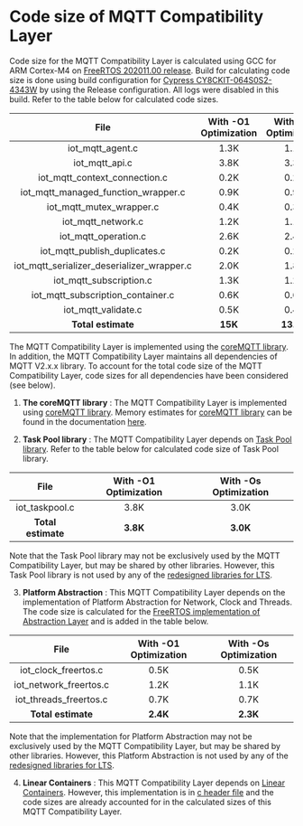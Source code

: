 # Code size of MQTT Compatibility Layer

Code size for the MQTT Compatibility Layer is calculated using GCC for ARM Cortex-M4 on [FreeRTOS 202011.00 release](https://github.com/aws/amazon-freertos/releases/tag/202011.00). Build for calculating code size is done using build configuration for [Cypress CY8CKIT-064S0S2-4343W](https://docs.aws.amazon.com/freertos/latest/userguide/getting_started_cypress_psoc64.html) by using the Release configuration. All logs were disabled in this build. Refer to the table below for calculated code sizes.

| File | With -O1 Optimization | With -Os Optimization |
| :-: | :-: | :-: |
| iot_mqtt_agent.c | 1.3K | 1.1K |
| iot_mqtt_api.c | 3.8K | 3.3K |
| iot_mqtt_context_connection.c | 0.2K | 0.2K |
| iot_mqtt_managed_function_wrapper.c | 0.9K | 0.9K |
| iot_mqtt_mutex_wrapper.c | 0.4K | 0.3K |
| iot_mqtt_network.c | 1.2K | 1.1K |
| iot_mqtt_operation.c | 2.6K | 2.4K |
| iot_mqtt_publish_duplicates.c | 0.2K | 0.2K |
| iot_mqtt_serializer_deserializer_wrapper.c | 2.0K | 1.8K |
| iot_mqtt_subscription.c | 1.3K | 1.2K |
| iot_mqtt_subscription_container.c | 0.6K | 0.6K |
| iot_mqtt_validate.c | 0.5K | 0.4K |
| **Total estimate** | **15K** | **13.5K** |

The MQTT Compatibility Layer is implemented using the [coreMQTT library](https://github.com/FreeRTOS/coreMQTT/blob/master/README.md). In addition, the MQTT Compatibility Layer maintains all dependencies of MQTT V2.x.x library. To account for the total code size of the MQTT Compatibility Layer, code sizes for all dependencies have been considered (see below).

1. **The coreMQTT library** : The MQTT Compatibility Layer is implemented using [coreMQTT library](https://github.com/FreeRTOS/coreMQTT/blob/master/README.md). Memory estimates for [coreMQTT library](https://github.com/FreeRTOS/coreMQTT/blob/master/README.md) can be found in the documentation [here](https://freertos.org/mqtt/index.html).

2. **Task Pool library** : The MQTT Compatibility Layer depends on [Task Pool library](https://docs.aws.amazon.com/freertos/latest/lib-ref/embedded-csdk/v4.0_beta_deprecated/lib-ref/c-sdk/taskpool/index.html). Refer to the table below for calculated code size of Task Pool library.

| File | With -O1 Optimization | With -Os Optimization |
| :-: | :-: | :-: |
| iot_taskpool.c | 3.8K | 3.0K |
| **Total estimate** | **3.8K** | **3.0K** |

Note that the Task Pool library may not be exclusively used by the MQTT Compatibility Layer, but may be shared by other libraries. However, this Task Pool library is not used by any of the [redesigned libraries for LTS](https://www.freertos.org/ltsroadmap.html).

3. **Platform Abstraction** :  This MQTT Compatibility Layer depends on the implementation of Platform Abstraction for Network, Clock and Threads. The code size is calculated for the [FreeRTOS implementation of Abstraction Layer](../../../abstractions/platform/freertos) and is added in the table below.

| File | With -O1 Optimization | With -Os Optimization |
| :-: | :-: | :-: |
| iot_clock_freertos.c | 0.5K | 0.5K |
| iot_network_freertos.c | 1.2K | 1.1K |
| iot_threads_freertos.c | 0.7K | 0.7K |
| **Total estimate** | **2.4K** | **2.3K** |

Note that the implementation for Platform Abstraction may not be exclusively used by the MQTT Compatibility Layer, but may be shared by other libraries. However, this Platform Abstraction is not used by any of the [redesigned libraries for LTS](https://www.freertos.org/ltsroadmap.html).

4. **Linear Containers** : This MQTT Compatibility Layer depends on [Linear Containers](https://docs.aws.amazon.com/freertos/latest/lib-ref/embedded-csdk/v4.0_beta_deprecated/lib-ref/c-sdk/linear_containers/index.html). However, this implementation is in [c header file](../common/include/iot_linear_containers.h) and the code sizes are already accounted for in the calculated sizes of this MQTT Compatibility Layer.
